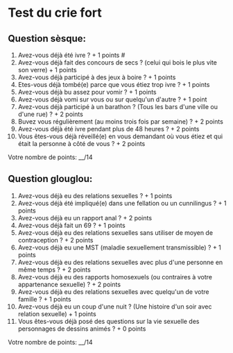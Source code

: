 Test du crie fort
=================

Question sèsque:
----------------

1. Avez-vous déjà été ivre ? + 1 points #
2. Avez-vous déjà fait des concours de secs ? (celui qui bois le plus vite son verre) + 1 points
3. Avez-vous déjà participé à des jeux à boire ? + 1 points
4. Etes-vous déjà tombé(e) parce que vous étiez trop ivre ? + 1 points
5. Avez-vous déjà bu assez pour vomir ? + 1 points
6. Avez-vous déjà vomi sur vous ou sur quelqu'un d'autre ? + 1 point
7. Avez-vous déjà participé à un barathon ? (Tous les bars d'une ville ou d'une rue) ? + 2 points
8. Buvez vous régulièrement (au moins trois fois par semaine) ? + 2 points
9. Avez-vous déjà été ivre pendant plus de 48 heures ? + 2 points
10. Vous êtes-vous déjà réveillé(e) en vous demandant où vous étiez et qui était la personne à côté de vous ? + 2 points

Votre nombre de points: __/14

Question glouglou:
------------------

1. Avez-vous déjà eu des relations sexuelles ? + 1 points
2. Avez-vous déjà été impliqué(e) dans une fellation ou un cunnilingus ? + 1 points
3. Avez-vous déjà eu un rapport anal ? + 2 points
4. Avez-vous déjà fait un 69 ? + 1 points
5. Avez-vous déjà eu des relations sexuelles sans utiliser de moyen de contraception ? + 2 points
6. Avez-vous déjà eu une MST (maladie sexuellement transmissible) ? + 1 points
7. Avez-vous déjà eu des relations sexuelles avec plus d'une personne en même temps ? + 2 points
8. Avez-vous déjà eu des rapports homosexuels (ou contraires à votre appartenance sexuelle) ? + 2 points
9. Avez-vous déjà eu des relations sexuelles avec quelqu'un de votre famille ? + 1 points
10. Avez-vous déjà eu un coup d'une nuit ? (Une histoire d'un soir avec relation sexuelle) + 1 points
11. Vous êtes-vous déjà posé des questions sur la vie sexuelle des personnages de dessins animés ? + 0 points

Votre nombre de points: __/14

